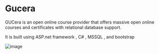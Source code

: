 # Gucera
GUCera is an open online course provider that offers massive open online courses and certificates  with relational database support.

It is built using ASP.net framework , C# , MSSQL , and bootstrap 

![image](https://user-images.githubusercontent.com/65868639/119772099-f3e70780-bebe-11eb-98bb-b13b552ca594.png)
